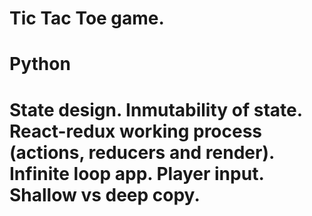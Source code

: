 # Tic Tac Toe game. 

# Python

# State design. Inmutability of state. React-redux working process (actions, reducers and render). Infinite loop app. Player input. Shallow vs deep copy.
